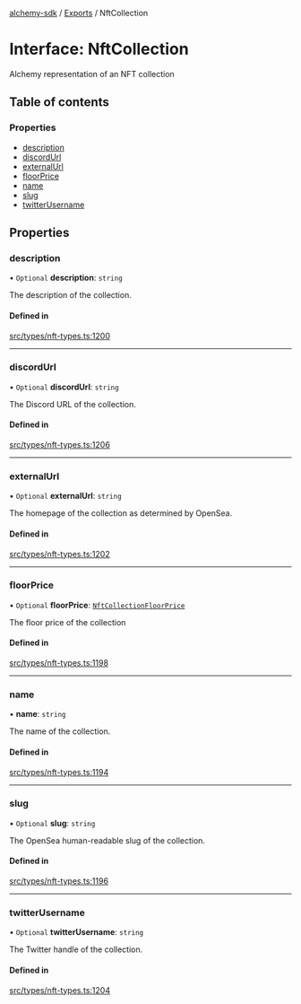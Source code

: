 [alchemy-sdk](../README.md) / [Exports](../modules.md) / NftCollection

# Interface: NftCollection

Alchemy representation of an NFT collection

## Table of contents

### Properties

- [description](NftCollection.md#description)
- [discordUrl](NftCollection.md#discordurl)
- [externalUrl](NftCollection.md#externalurl)
- [floorPrice](NftCollection.md#floorprice)
- [name](NftCollection.md#name)
- [slug](NftCollection.md#slug)
- [twitterUsername](NftCollection.md#twitterusername)

## Properties

### description

• `Optional` **description**: `string`

The description of the collection.

#### Defined in

[src/types/nft-types.ts:1200](https://github.com/alchemyplatform/alchemy-sdk-js/blob/311be54/src/types/nft-types.ts#L1200)

___

### discordUrl

• `Optional` **discordUrl**: `string`

The Discord URL of the collection.

#### Defined in

[src/types/nft-types.ts:1206](https://github.com/alchemyplatform/alchemy-sdk-js/blob/311be54/src/types/nft-types.ts#L1206)

___

### externalUrl

• `Optional` **externalUrl**: `string`

The homepage of the collection as determined by OpenSea.

#### Defined in

[src/types/nft-types.ts:1202](https://github.com/alchemyplatform/alchemy-sdk-js/blob/311be54/src/types/nft-types.ts#L1202)

___

### floorPrice

• `Optional` **floorPrice**: [`NftCollectionFloorPrice`](NftCollectionFloorPrice.md)

The floor price of the collection

#### Defined in

[src/types/nft-types.ts:1198](https://github.com/alchemyplatform/alchemy-sdk-js/blob/311be54/src/types/nft-types.ts#L1198)

___

### name

• **name**: `string`

The name of the collection.

#### Defined in

[src/types/nft-types.ts:1194](https://github.com/alchemyplatform/alchemy-sdk-js/blob/311be54/src/types/nft-types.ts#L1194)

___

### slug

• `Optional` **slug**: `string`

The OpenSea human-readable slug of the collection.

#### Defined in

[src/types/nft-types.ts:1196](https://github.com/alchemyplatform/alchemy-sdk-js/blob/311be54/src/types/nft-types.ts#L1196)

___

### twitterUsername

• `Optional` **twitterUsername**: `string`

The Twitter handle of the collection.

#### Defined in

[src/types/nft-types.ts:1204](https://github.com/alchemyplatform/alchemy-sdk-js/blob/311be54/src/types/nft-types.ts#L1204)
